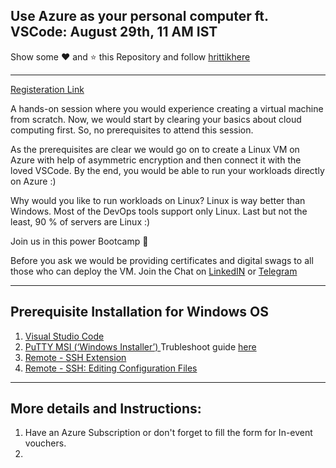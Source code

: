 ## Use Azure as your personal computer ft. VSCode: August 29th, 11 AM IST

Show some ❤️ and ⭐ this Repository and follow [hrittikhere](https://github.com/hrittikhere)

---
[Registeration Link](https://forms.office.com/r/VGJwE5BYqd)

A hands-on session where you would experience creating a virtual machine from scratch. Now, we would start by clearing your basics about cloud computing first. So, no prerequisites to attend this session.

As the prerequisites are clear we would go on to create a Linux VM on Azure with help of asymmetric encryption and then connect it with the loved VSCode. By the end, you would be able to run your workloads directly on Azure :)

Why would you like to run workloads on Linux?
Linux is way better than Windows. Most of the DevOps tools support only Linux. Last but not the least, 90 % of servers are Linux :)

Join us in this power Bootcamp 🙌

Before you ask we would be providing certificates and digital swags to all those who can deploy the VM. Join the Chat on [LinkedIN](https://www.linkedin.com/events/useazureasyourpersonalcomputerf6824242363796471808/) or [Telegram](https://t.me/joinchat/FjVuSFMYZNBkMTM9) 

---

## Prerequisite Installation for Windows OS
1. [Visual Studio Code](https://code.visualstudio.com/download) 
2. [PuTTY MSI (‘Windows Installer’)
](https://www.chiark.greenend.org.uk/~sgtatham/putty/latest.html) Trubleshoot guide [here](https://www.chiark.greenend.org.uk/~sgtatham/putty/faq.html#faq-32bit-64bit)
3. [Remote - SSH Extension](https://marketplace.visualstudio.com/items?itemName=ms-vscode-remote.remote-ssh)
4. [Remote - SSH: Editing Configuration Files](https://marketplace.visualstudio.com/items?itemName=ms-vscode-remote.remote-ssh-edit)
---

## More details and Instructions:
1. Have an Azure Subscription or don't forget to fill the form for In-event vouchers.
2. 
